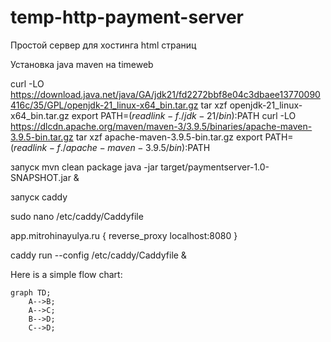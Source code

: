 # temp-http-payment-server
Простой сервер для хостинга html страниц


Установка java maven на timeweb

curl -LO https://download.java.net/java/GA/jdk21/fd2272bbf8e04c3dbaee13770090416c/35/GPL/openjdk-21_linux-x64_bin.tar.gz
tar xzf openjdk-21_linux-x64_bin.tar.gz
export PATH=$(readlink -f ./jdk-21/bin):$PATH
curl -LO https://dlcdn.apache.org/maven/maven-3/3.9.5/binaries/apache-maven-3.9.5-bin.tar.gz
tar xzf apache-maven-3.9.5-bin.tar.gz
export PATH=$(readlink -f ./apache-maven-3.9.5/bin):$PATH

запуск
mvn clean package
java -jar target/paymentserver-1.0-SNAPSHOT.jar &

запуск caddy

sudo nano /etc/caddy/Caddyfile

app.mitrohinayulya.ru {
    reverse_proxy localhost:8080
}

caddy run --config /etc/caddy/Caddyfile &




Here is a simple flow chart:

```mermaid
graph TD;
    A-->B;
    A-->C;
    B-->D;
    C-->D;
```
